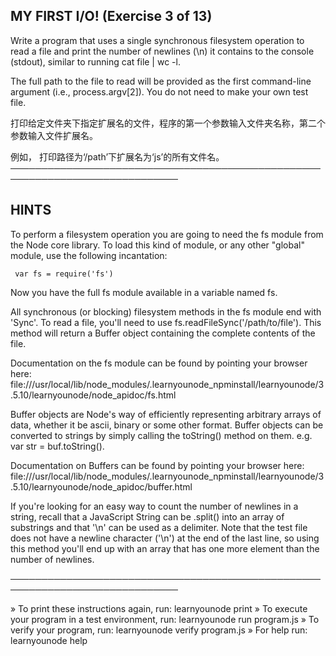 
 ## MY FIRST I/O! (Exercise 3 of 13)

  Write a program that uses a single synchronous filesystem operation to
  read a file and print the number of newlines (\n) it contains to the
  console (stdout), similar to running cat file | wc -l.

  The full path to the file to read will be provided as the first
  command-line argument (i.e., process.argv[2]). You do not need to make
  your own test file.

   打印给定文件夹下指定扩展名的文件，程序的第一个参数输入文件夹名称，第二个参数输入文件扩展名。

  例如， 打印路径为‘/path’下扩展名为‘js’的所有文件名。
 ─────────────────────────────────────────────────────────────────────────────

 ## HINTS

  To perform a filesystem operation you are going to need the fs module from
  the Node core library. To load this kind of module, or any other "global"
  module, use the following incantation:

     var fs = require('fs')

  Now you have the full fs module available in a variable named fs.

  All synchronous (or blocking) filesystem methods in the fs module end with
  'Sync'. To read a file, you'll need to use
  fs.readFileSync('/path/to/file'). This method will return a Buffer object
  containing the complete contents of the file.

  Documentation on the fs module can be found by pointing your browser here:
  file:///usr/local/lib/node_modules/.learnyounode_npminstall/learnyounode/3
  .5.10/learnyounode/node_apidoc/fs.html

  Buffer objects are Node's way of efficiently representing arbitrary arrays
  of data, whether it be ascii, binary or some other format. Buffer objects
  can be converted to strings by simply calling the toString() method on
  them. e.g. var str = buf.toString().

  Documentation on Buffers can be found by pointing your browser here:
  file:///usr/local/lib/node_modules/.learnyounode_npminstall/learnyounode/3
  .5.10/learnyounode/node_apidoc/buffer.html

  If you're looking for an easy way to count the number of newlines in a
  string, recall that a JavaScript String can be .split() into an array of
  substrings and that '\n' can be used as a delimiter. Note that the test
  file does not have a newline character ('\n') at the end of the last line,
  so using this method you'll end up with an array that has one more element
  than the number of newlines.

 ─────────────────────────────────────────────────────────────────────────────

   » To print these instructions again, run: learnyounode print
   » To execute your program in a test environment, run: learnyounode run
     program.js
   » To verify your program, run: learnyounode verify program.js
   » For help run: learnyounode help